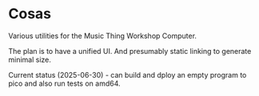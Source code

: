 
# Cosas

Various utilities for the Music Thing Workshop Computer.

The plan is to have a unified UI.  And presumably static linking to generate minimal size.

Current status (2025-06-30) - can build and dploy an empty program to pico and also run tests on amd64.
